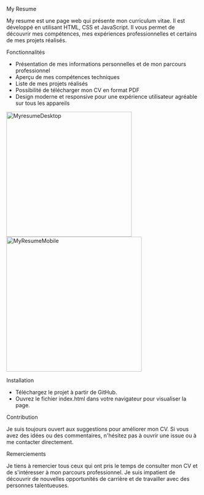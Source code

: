 My Resume


My resume est une page web qui présente mon curriculum vitae. Il est développé en utilisant HTML, CSS et JavaScript. Il vous permet de découvrir mes compétences, mes expériences professionnelles et certains de mes projets réalisés.

Fonctionnalités

- Présentation de mes informations personnelles et de mon parcours professionnel
- Aperçu de mes compétences techniques
- Liste de mes projets réalisés
- Possibilité de télécharger mon CV en format PDF
- Design moderne et responsive pour une expérience utilisateur agréable sur tous les appareils

<img width="326" alt="MyresumeDesktop" src="https://user-images.githubusercontent.com/78148549/212538255-0925f893-9328-4a92-9b0a-40c7a788f680.png"> <img width="352" alt="MyResumeMobile" src="https://user-images.githubusercontent.com/78148549/212538259-aaad7fd2-4c0c-40b6-9bf3-0df28042f589.png">



Installation

- Téléchargez le projet à partir de GitHub.
- Ouvrez le fichier index.html dans votre navigateur pour visualiser la page.

Contribution

Je suis toujours ouvert aux suggestions pour améliorer mon CV. Si vous avez des idées ou des commentaires, n'hésitez pas à ouvrir une issue ou à me contacter directement.

Remerciements

Je tiens à remercier tous ceux qui ont pris le temps de consulter mon CV et de s'intéresser à mon parcours professionnel. Je suis impatient de découvrir de nouvelles opportunités de carrière et de travailler avec des personnes talentueuses.
